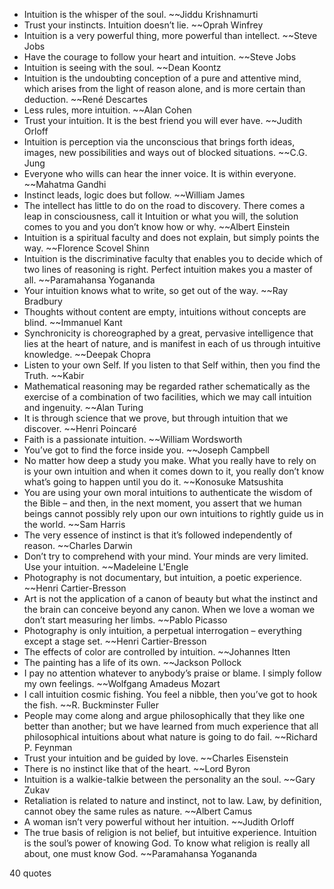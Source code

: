  - Intuition is the whisper of the soul. ~~Jiddu Krishnamurti
 - Trust your instincts. Intuition doesn’t lie. ~~Oprah Winfrey
 - Intuition is a very powerful thing, more powerful than intellect. ~~Steve Jobs
 - Have the courage to follow your heart and intuition. ~~Steve Jobs
 - Intuition is seeing with the soul. ~~Dean Koontz
 - Intuition is the undoubting conception of a pure and attentive mind, which arises from the light of reason alone, and is more certain than deduction. ~~René Descartes
 - Less rules, more intuition. ~~Alan Cohen
 - Trust your intuition. It is the best friend you will ever have. ~~Judith Orloff
 - Intuition is perception via the unconscious that brings forth ideas, images, new possibilities and ways out of blocked situations. ~~C.G. Jung
 - Everyone who wills can hear the inner voice. It is within everyone. ~~Mahatma Gandhi
 - Instinct leads, logic does but follow. ~~William James
 - The intellect has little to do on the road to discovery. There comes a leap in consciousness, call it Intuition or what you will, the solution comes to you and you don’t know how or why. ~~Albert Einstein
 - Intuition is a spiritual faculty and does not explain, but simply points the way. ~~Florence Scovel Shinn
 - Intuition is the discriminative faculty that enables you to decide which of two lines of reasoning is right. Perfect intuition makes you a master of all. ~~Paramahansa Yogananda
 - Your intuition knows what to write, so get out of the way. ~~Ray Bradbury
 - Thoughts without content are empty, intuitions without concepts are blind. ~~Immanuel Kant
 - Synchronicity is choreographed by a great, pervasive intelligence that lies at the heart of nature, and is manifest in each of us through intuitive knowledge. ~~Deepak Chopra
 - Listen to your own Self. If you listen to that Self within, then you find the Truth. ~~Kabir
 - Mathematical reasoning may be regarded rather schematically as the exercise of a combination of two facilities, which we may call intuition and ingenuity. ~~Alan Turing
 - It is through science that we prove, but through intuition that we discover. ~~Henri Poincaré
 - Faith is a passionate intuition. ~~William Wordsworth
 - You’ve got to find the force inside you. ~~Joseph Campbell
 - No matter how deep a study you make. What you really have to rely on is your own intuition and when it comes down to it, you really don’t know what’s going to happen until you do it. ~~Konosuke Matsushita
 - You are using your own moral intuitions to authenticate the wisdom of the Bible – and then, in the next moment, you assert that we human beings cannot possibly rely upon our own intuitions to rightly guide us in the world. ~~Sam Harris
 - The very essence of instinct is that it’s followed independently of reason. ~~Charles Darwin
 - Don’t try to comprehend with your mind. Your minds are very limited. Use your intuition. ~~Madeleine L'Engle
 - Photography is not documentary, but intuition, a poetic experience. ~~Henri Cartier-Bresson
 - Art is not the application of a canon of beauty but what the instinct and the brain can conceive beyond any canon. When we love a woman we don’t start measuring her limbs. ~~Pablo Picasso
 - Photography is only intuition, a perpetual interrogation – everything except a stage set. ~~Henri Cartier-Bresson
 - The effects of color are controlled by intuition. ~~Johannes Itten
 - The painting has a life of its own. ~~Jackson Pollock
 - I pay no attention whatever to anybody’s praise or blame. I simply follow my own feelings. ~~Wolfgang Amadeus Mozart
 - I call intuition cosmic fishing. You feel a nibble, then you’ve got to hook the fish. ~~R. Buckminster Fuller
 - People may come along and argue philosophically that they like one better than another; but we have learned from much experience that all philosophical intuitions about what nature is going to do fail. ~~Richard P. Feynman
 - Trust your intuition and be guided by love. ~~Charles Eisenstein
 - There is no instinct like that of the heart. ~~Lord Byron
 - Intuition is a walkie-talkie between the personality an the soul. ~~Gary Zukav
 - Retaliation is related to nature and instinct, not to law. Law, by definition, cannot obey the same rules as nature. ~~Albert Camus
 - A woman isn’t very powerful without her intuition. ~~Judith Orloff
 - The true basis of religion is not belief, but intuitive experience. Intuition is the soul’s power of knowing God. To know what religion is really all about, one must know God. ~~Paramahansa Yogananda

40 quotes